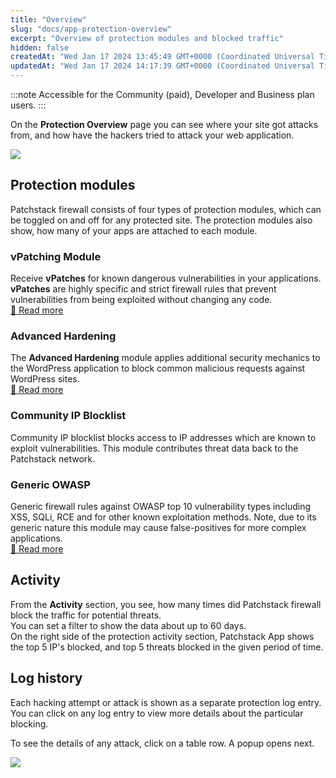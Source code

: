 ```yaml
---
title: "Overview"
slug: "docs/app-protection-overview"
excerpt: "Overview of protection modules and blocked traffic"
hidden: false
createdAt: "Wed Jan 17 2024 13:45:49 GMT+0000 (Coordinated Universal Time)"
updatedAt: "Wed Jan 17 2024 14:17:39 GMT+0000 (Coordinated Universal Time)"
---
```

:::note
Accessible for the Community (paid), Developer and Business plan users.
:::

On the **Protection Overview** page you can see where your site got attacks from, and how have the hackers tried to attack your web application.

![](@images/d3be1da-patchstack-app-protection.png)

## Protection modules

Patchstack firewall consists of four types of protection modules, which can be toggled on and off for any protected site. The protection modules also show, how many of your apps are attached to each module.

### vPatching Module

Receive **vPatches** for known dangerous vulnerabilities in your applications. **vPatches** are highly specific and strict firewall rules that prevent vulnerabilities from being exploited without changing any code.  
<a href="https://docs.patchstack.com/docs/patchstack-modules#vpatches" target="_blank">📖 Read more </a>

### Advanced Hardening

The **Advanced Hardening** module applies additional security mechanics to the WordPress application to block common malicious requests against WordPress sites.  
<a href="https://docs.patchstack.com/docs/patchstack-modules#advanced-hardening" target="_blank">📖 Read more </a>

### Community IP Blocklist

Community IP blocklist blocks access to IP addresses which are known to exploit vulnerabilities. This module contributes threat data back to the Patchstack network.

### Generic OWASP

Generic firewall rules against OWASP top 10 vulnerability types including XSS, SQLi, RCE and for other known exploitation methods. Note, due to its generic nature this module may cause false-positives for more complex applications.  
<a href="https://docs.patchstack.com/docs/patchstack-modules#generic-owasp" target="_blank">📖 Read more </a>

## Activity

From the **Activity** section, you see, how many times did Patchstack firewall block the traffic for potential threats.  
You can set a filter to show the data about up to 60 days.  
On the right side of the protection activity section, Patchstack App shows the top 5 IP's blocked, and top 5 threats blocked in the given period of time.

## Log history

Each hacking attempt or attack is shown as a separate protection log entry. You can click on any log entry to view more details about the particular blocking.

To see the details of any attack, click on a table row. A popup opens next.

![](@images/d2fe03e-attack-popup.png)
